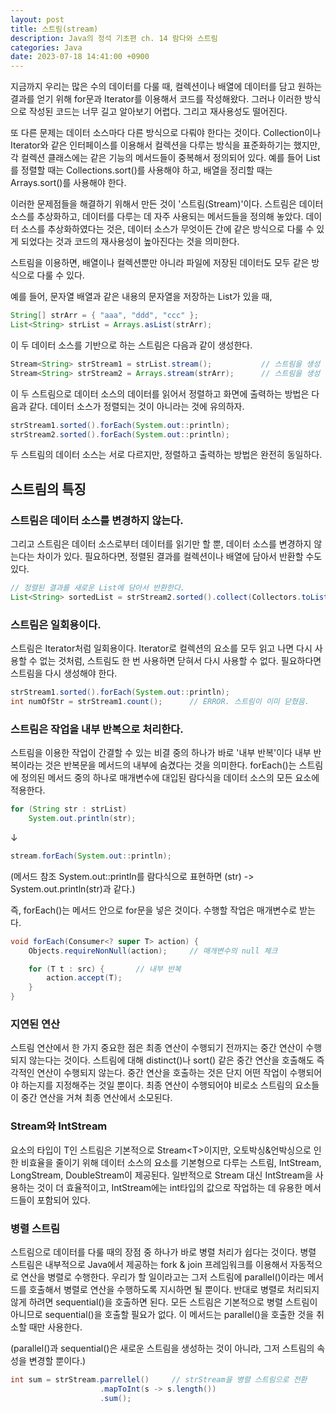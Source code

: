 ```yaml
---
layout: post
title: 스트림(stream)
description: Java의 정석 기초편 ch. 14 람다와 스트림
categories: Java
date: 2023-07-18 14:41:00 +0900
---
```

지금까지 우리는 많은 수의 데이터를 다룰 때, 컬렉션이나 배열에 데이터를 담고 원하는 결과를 얻기 위해 for문과 Iterator를 이용해서 코드를 작성해왔다. 그러나 이러한 방식으로 작성된 코드는 너무 길고 알아보기 어렵다. 그리고 재사용성도 떨어진다.

또 다른 문제는 데이터 소스마다 다른 방식으로 다뤄야 한다는 것이다. Collection이나 Iterator와 같은 인터페이스를 이용해서 컬렉션을 다루는 방식을 표준화하기는 했지만, 각 컬렉션 클래스에는 같은 기능의 메서드들이 중복해서 정의되어 있다. 예를 들어 List를 정렬할 때는 Collections.sort()를 사용해야 하고, 배열을 정리할 때는 Arrays.sort()를 사용해야 한다.

이러한 문제점들을 해결하기 위해서 만든 것이 '스트림(Stream)'이다. 스트림은 데이터 소스를 추상화하고, 데이터를 다루는 데 자주 사용되는 메서드들을 정의해 놓았다. 데이터 소스를 추상화하였다는 것은, 데이터 소스가 무엇이든 간에 같은 방식으로 다룰 수 있게 되었다는 것과 코드의 재사용성이 높아진다는 것을 의미한다.

스트림을 이용하면, 배열이나 컬렉션뿐만 아니라 파일에 저장된 데이터도 모두 같은 방식으로 다룰 수 있다.

예를 들어, 문자열 배열과 같은 내용의 문자열을 저장하는 List가 있을 때,

```java
String[] strArr = { "aaa", "ddd", "ccc" };
List<String> strList = Arrays.asList(strArr);
```

이 두 데이터 소스를 기반으로 하는 스트림은 다음과 같이 생성한다.

```java
Stream<String> strStream1 = strList.stream();           // 스트림을 생성
Stream<String> strStream2 = Arrays.stream(strArr);      // 스트림을 생성
```

이 두 스트림으로 데이터 소스의 데이터를 읽어서 정렬하고 화면에 출력하는 방법은 다음과 같다. 데이터 소스가 정렬되는 것이 아니라는 것에 유의하자.

```java
strStream1.sorted().forEach(System.out::println);
strStream2.sorted().forEach(System.out::println);
```

두 스트림의 데이터 소스는 서로 다르지만, 정렬하고 출력하는 방법은 완전히 동일하다.


## 스트림의 특징

### 스트림은 데이터 소스를 변경하지 않는다.

그리고 스트림은 데이터 소스로부터 데이터를 읽기만 할 뿐, 데이터 소스를 변경하지 않는다는 차이가 있다. 필요하다면, 정렬된 결과를 컬렉션이나 배열에 담아서 반환할 수도 있다.

```java
// 정렬된 결과를 새로운 List에 담아서 반환한다.
List<String> sortedList = strStream2.sorted().collect(Collectors.toList());
```


### 스트림은 일회용이다.

스트림은 Iterator처럼 일회용이다. Iterator로 컬렉션의 요소를 모두 읽고 나면 다시 사용할 수 없는 것처럼, 스트림도 한 번 사용하면 닫혀서 다시 사용할 수 없다. 필요하다면 스트림을 다시 생성해야 한다.

```java
strStream1.sorted().forEach(System.out::println);
int numOfStr = strStream1.count();      // ERROR. 스트림이 이미 닫혔음.
```


### 스트림은 작업을 내부 반복으로 처리한다.

스트림을 이용한 작업이 간결할 수 있는 비결 중의 하나가 바로 '내부 반복'이다 내부 반복이라는 것은 반복문을 메서드의 내부에 숨겼다는 것을 의미한다. forEach()는 스트림에 정의된 메서드 중의 하나로 매개변수에 대입된 람다식을 데이터 소스의 모든 요소에 적용한다.

```java
for (String str : strList)
    System.out.println(str);
```

↓

```java
stream.forEach(System.out::println);
```

(메서드 참조 System.out::println를 람다식으로 표현하면 (str) -> System.out.println(str)과 같다.)

즉, forEach()는 메서드 안으로 for문을 넣은 것이다. 수행할 작업은 매개변수로 받는다.

```java
void forEach(Consumer<? super T> action) {
    Objects.requireNonNull(action);     // 매개변수의 null 체크

    for (T t : src) {       // 내부 반복
        action.accept(T);
    }
}
```


### 지연된 연산

스트림 연산에서 한 가지 중요한 점은 최종 연산이 수행되기 전까지는 중간 연산이 수행되지 않는다는 것이다. 스트림에 대해 distinct()나 sort() 같은 중간 연산을 호출해도 즉각적인 연산이 수행되지 않는다. 중간 연산을 호출하는 것은 단지 어떤 작업이 수행되어야 하는지를 지정해주는 것일 뿐이다. 최종 연산이 수행되어야 비로소 스트림의 요소들이 중간 연산을 거쳐 최종 연산에서 소모된다.


### Stream<Integer>와 IntStream

요소의 타입이 T인 스트림은 기본적으로 Stream\<T\>이지만, 오토박싱&언박싱으로 인한 비효율을 줄이기 위해 데이터 소스의 요소를 기본형으로 다루는 스트림, IntStream, LongStream, DoubleStream이 제공된다. 일반적으로 Stream<Integer> 대신 IntStream을 사용하는 것이 더 효율적이고, IntStream에는 int타입의 값으로 작업하는 데 유용한 메서드들이 포함되어 있다.


### 병렬 스트림

스트림으로 데이터를 다룰 때의 장점 중 하나가 바로 병렬 처리가 쉽다는 것이다. 병렬 스트림은 내부적으로 Java에서 제공하는 fork & join 프레임워크를 이용해서 자동적으로 연산을 병렬로 수행한다. 우리가 할 일이라고는 그저 스트림에 parallel()이라는 메서드를 호출해서 병렬로 연산을 수행하도록 지시하면 될 뿐이다. 반대로 병렬로 처리되지 않게 하려면 sequential()을 호출하면 된다. 모든 스트림은 기본적으로 병렬 스트림이 아니므로 sequential()을 호출할 필요가 없다. 이 메서드는 parallel()을 호출한 것을 취소할 때만 사용한다.

(parallel()과 sequential()은 새로운 스트림을 생성하는 것이 아니라, 그저 스트림의 속성을 변경할 뿐이다.)

```java
int sum = strStream.parrellel()     // strStream을 병렬 스트림으로 전환
                    .mapToInt(s -> s.length())
                    .sum();
```